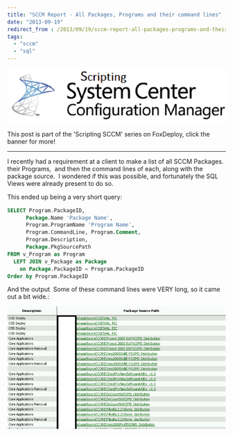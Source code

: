 ```yaml
---
title: "SCCM Report - All Packages, Programs and their command lines"
date: "2013-09-19"
redirect_from : /2013/09/19/sccm-report-all-packages-programs-and-their-command-lines
tags: 
  - "sccm"
  - "sql"
---
```

[![Depicts an image saying 'Scripting System Center Configuration Manager'](../series/images/series_sccm.png)](/series/LearningSCCM)

This post is part of the 'Scripting SCCM' series on FoxDeploy, click the banner for more!  

* * * 

I recently had a requirement at a client to make a list of all SCCM Packages. their Programs,  and then the command lines of each, along with the package source.  I wondered if this was possible, and fortunately the SQL Views were already present to do so.
<!--more-->
This ended up being a very short query: 

```sql
SELECT Program.PackageID, 
      Package.Name 'Package Name', 
      Program.ProgramName 'Program Name', 
      Program.CommandLine, Program.Comment, 
      Program.Description,
      Package.PkgSourcePath 
FROM v_Program as Program 
  LEFT JOIN v_Package as Package 
    on Package.PackageID = Program.PackageID
Order by Program.PackageID

```
 And the output  Some of these command lines were VERY long, so it came out a bit wide.:

![](../assets/images/2013/09/images/apps-and-command-lines-21.png)
